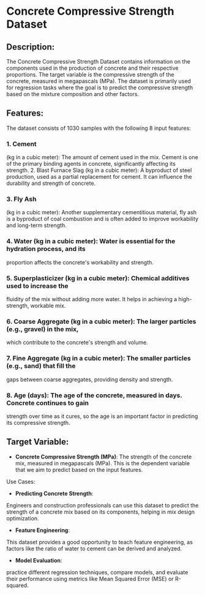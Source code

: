 # Concrete Compressive Strength Dataset

## Description:
  The Concrete Compressive Strength Dataset contains information on the
components used in the production of concrete and their respective proportions. The target
variable is the compressive strength of the concrete, measured in megapascals (MPa). The
dataset is primarily used for regression tasks where the goal is to predict the compressive
strength based on the mixture composition and other factors.


## Features: 
  The dataset consists of 1030 samples with the following 8 input features:
### 1. Cement
(kg in a cubic meter): The amount of cement used in the mix. Cement is one
of the primary binding agents in concrete, significantly affecting its strength.
2. Blast Furnace Slag (kg in a cubic meter): A byproduct of steel production, used as a
partial replacement for cement. It can influence the durability and strength of
concrete.
### 3. Fly Ash 
(kg in a cubic meter): Another supplementary cementitious material, fly ash
is a byproduct of coal combustion and is often added to improve workability and
long-term strength.
### 4. Water (kg in a cubic meter): Water is essential for the hydration process, and its
proportion affects the concrete's workability and strength.
### 5. Superplasticizer (kg in a cubic meter): Chemical additives used to increase the
fluidity of the mix without adding more water. It helps in achieving a high-strength,
workable mix.
### 6. Coarse Aggregate (kg in a cubic meter): The larger particles (e.g., gravel) in the mix,
which contribute to the concrete's strength and volume.
### 7. Fine Aggregate (kg in a cubic meter): The smaller particles (e.g., sand) that fill the
gaps between coarse aggregates, providing density and strength.
### 8. Age (days): The age of the concrete, measured in days. Concrete continues to gain
strength over time as it cures, so the age is an important factor in predicting its
compressive strength.

## Target Variable:
 -  **Concrete Compressive Strength (MPa)**:
 The strength of the concrete mix, measured
in megapascals (MPa). This is the dependent variable that we aim to predict based on
the input features.

Use Cases:

 -  **Predicting Concrete Strength**:

  Engineers and construction professionals can use this
dataset to predict the strength of a concrete mix based on its components, helping in
mix design optimization.

 -  **Feature Engineering**:
   
  This dataset provides a good opportunity to teach feature
engineering, as factors like the ratio of water to cement can be derived and analyzed.

 -  **Model Evaluation**:
   
   practice different regression techniques, compare
models, and evaluate their performance using metrics like Mean Squared Error (MSE)
or R-squared.
